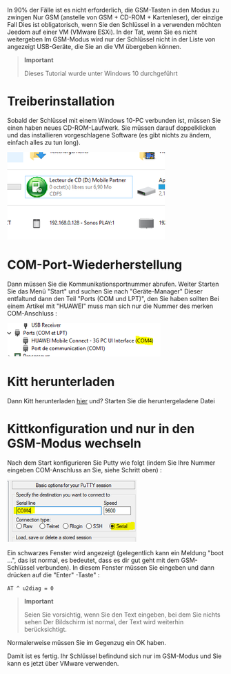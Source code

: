 In 90% der Fälle ist es nicht erforderlich, die GSM-Tasten in den Modus zu zwingen
Nur GSM (anstelle von GSM + CD-ROM + Kartenleser), der einzige Fall
Dies ist obligatorisch, wenn Sie den Schlüssel in a verwenden möchten
Jeedom auf einer VM (VMware ESXi). In der Tat, wenn Sie es nicht weitergeben
Im GSM-Modus wird nur der Schlüssel nicht in der Liste von angezeigt
USB-Geräte, die Sie an die VM übergeben können.

> **Important**
>
> Dieses Tutorial wurde unter Windows 10 durchgeführt

Treiberinstallation 
========================

Sobald der Schlüssel mit einem Windows 10-PC verbunden ist, müssen Sie einen haben
neues CD-ROM-Laufwerk. Sie müssen darauf doppelklicken und das installieren
vorgeschlagene Software (es gibt nichts zu ändern, einfach alles zu tun
long).

![gsmonly](images/gsmonly.PNG)

COM-Port-Wiederherstellung 
========================

Dann müssen Sie die Kommunikationsportnummer abrufen. Weiter
Starten Sie das Menü "Start" und suchen Sie nach "Geräte-Manager"
Dieser entfaltund dann den Teil "Ports (COM und LPT)", den Sie haben sollten
Bei einem Artikel mit "HUAWEI" muss man sich nur die Nummer des merken
COM-Anschluss :

![gsmonly2](images/gsmonly2.PNG)

Kitt herunterladen 
=======================

Dann Kitt herunterladen
[hier](https://the.earth.li/~sgtatham/putty/latest/x86/putty.exe) und?
Starten Sie die heruntergeladene Datei

Kittkonfiguration und nur in den GSM-Modus wechseln 
=======================================================

Nach dem Start konfigurieren Sie Putty wie folgt (indem Sie Ihre Nummer eingeben
COM-Anschluss an Sie, siehe Schritt oben) :

![gsmonly3](images/gsmonly3.PNG)

Ein schwarzes Fenster wird angezeigt (gelegentlich kann ein
Meldung "boot ...", das ist normal, es bedeutet, dass es dir gut geht
mit dem GSM-Schlüssel verbunden). In diesem Fenster müssen Sie eingeben und dann drücken
auf die "Enter" -Taste" :

    AT ^ u2diag = 0

> **Important**
>
> Seien Sie vorsichtig, wenn Sie den Text eingeben, bei dem Sie nichts sehen
> Der Bildschirm ist normal, der Text wird weiterhin berücksichtigt.

Normalerweise müssen Sie im Gegenzug ein OK haben.

Damit ist es fertig. Ihr Schlüssel befindund sich nur im GSM-Modus und Sie
kann es jetzt über VMware verwenden.
